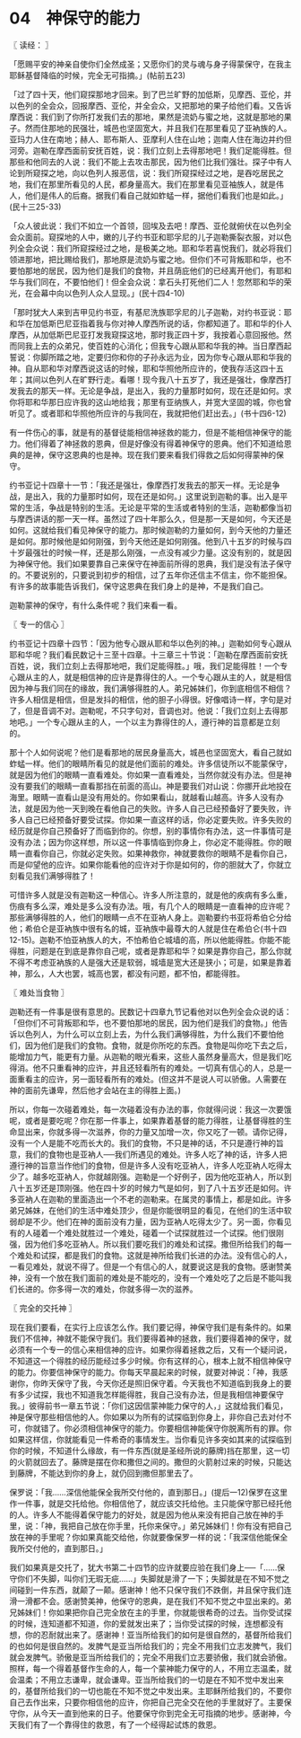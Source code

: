 # 04　神保守的能力



〖 读经： 〗

「愿赐平安的神亲自使你们全然成圣；又愿你们的灵与魂与身子得蒙保守，在我主耶稣基督降临的时候，完全无可指摘。」(帖前五23)

「过了四十天，他们窥探那地才回来。到了巴兰旷野的加低斯，见摩西、亚伦，并以色列的全会众，回报摩西、亚伦，并全会众，又把那地的果子给他们看。又告诉摩西说：我们到了你所打发我们去的那地，果然是流奶与蜜之地，这就是那地的果子。然而住那地的民强壮，城邑也坚固宽大，并且我们在那里看见了亚衲族的人。亚玛力人住在南地；赫人、耶布斯人、亚摩利人住在山地；迦南人住在海边并约但河旁。迦勒在摩西面前安抚百姓，说：我们立刻上去得那地吧！我们足能得胜。但那些和他同去的人说：我们不能上去攻击那民，因为他们比我们强壮。探子中有人论到所窥探之地，向以色列人报恶信，说：我们所窥探经过之地，是吞吃居民之地，我们在那里所看见的人民，都身量高大。我们在那里看见亚袖族人，就是伟人，他们是伟人的后裔。据我们看自己就如蚱蜢一样，据他们看我们也是如此。」(民十三25-33)

「众人彼此说：我们不如立一个首领，回埃及去吧！摩西、亚伦就俯伏在以色列全会众面前。窥探地的人中，嫩的儿子约书亚和耶孚尼的儿子迦勒撕裂衣服，对以色列全会众说：我们所窥探经过之地，是极美之地。耶和华若喜悦我们，就必将我们领进那地，把比赐给我们，那地原是流奶与蜜之地。但你们不可背叛耶和华，也不要怕那地的居民，因为他们是我们的食物，并且荫庇他们的已经离开他们，有耶和华与我们同在，不要怕他们！但全会众说：拿石头打死他们二人！忽然耶和华的荣光，在会幕中向以色列人众人显现。」(民十四4-10)

「那时犹大人来到吉甲见约书亚，有基尼洗族耶孚尼的儿子迦勒，对约书亚说：耶和华在加低斯巴尼亚指着我与你对神人摩西所说的话，你都知道了。耶和华的仆人摩西，从加低斯巴尼亚打发我窥探这地，那时我正四十岁，我按着心意回报他。然而同我上去的众弟兄，使百姓的心消化；但我专心跟从耶和华我的神。当日摩西起誓说：你脚所踏之地，定要归你和你的子孙永远为业，因为你专心跟从耶和华我的神。自从耶和华对摩西说这话的时候，耶和华照他所应许的，使我存活这四十五年；其间以色列人在旷野行走。看哪！现今我八十五岁了，我还是强壮，像摩西打发我去的那天一样。无论是争战，是出入，我的力量那时如何，现在还是如何。求你将耶和华那日应许我的这山地给我；那里有亚纳族人，并宽大坚固的城，你也曾听见了。或者耶和华照他所应许的与我同在，我就把他们赶出去。」(书十四6-12)

有一件伤心的事，就是有的基督徒能相信神拯救的能力，但是不能相信神保守的能力。他们得着了神拯救的恩典，但是好像没有得着神保守的恩典。他们不知道给恩典的是神，保守这恩典的也是神。现在我们要来看我们得救之后如何得蒙神的保守。

约书亚记十四章十一节：「我还是强壮，像摩西打发我去的那天一样。无论是争战，是出入，我的力量那时如何，现在还是如何。」这里说到迦勒的事。出入是平常的生活，争战是特别的生活。无论是平常的生活或者特别的生活，迦勒都像当初与摩西讲话的那一天一样。虽然过了四十年那么久，但是那一天是如何，今天还是如何。这就给我们看见神保守的能力。那时候迦勒的力量如何，到今天他的力量还是如何。那时候他是如何刚强，到今天他还是如何刚强。他到八十五岁的时候与四十岁最强壮的时候一样，还是那么刚强，一点没有减少力量。这没有别的，就是因为神保守他。我们如果要靠自己来保守在神面前所得的恩典，我们是没有法子保守的。不要说别的，只要说到初步的相信，过了五年你还信主不信主，你不能担保。有许多的故事能告诉我们，保守这恩典在我们身上的是神，不是我们自己。

迦勒蒙神的保守，有什么条件呢？我们来看一看。



〖 专一的信心 〗

约书亚记十四章十四节：「因为他专心跟从耶和华以色列的神。」迦勒如何专心跟从耶和华呢？我们看民数记十三至十四章。十三章三十节说：「迦勒在摩西面前安抚百姓，说，我们立刻上去得那地吧，我们足能得胜。」哦，我们足能得胜！一个专心跟从主的人，就是相信神的应许是靠得住的人。一个专心跟从主的人，就是相信因为神与我们同在的缘故，我们满够得胜的人。弟兄姊妹们，你到底相信不相信？许多人相信是相信，但是发抖的相信，他的胆子小得很。好像唱诗一样，字句是对了，但是音调不对。迦勒呢，不只字句对，音调也对。他说：「我们立刻上去得那地吧。」一个专心跟从主的人，一个以主为靠得住的人，遵行神的旨意都是立刻的。

那十个人如何说呢？他们是看那地的居民身量高大，城邑也坚固宽大，看自己就如蚱蜢一样。他们的眼睛所看见的就是他们面前的难处。许多信徒所以不能蒙保守，就是因为他们的眼睛一直看难处。你如果一直看难处，当然你就没有办法。但是神没有要我们的眼睛一直看那挡在前面的高山。神是要我们对山说：你挪开此地投在海里。眼睛一直看山是没有用处的。你如果看山，就越看山越高。许多人没有办法，就是因为他一天到晚在看他自己的失败。许多人自己已经预备好了要失败，许多人自己已经预备好要受试探。你如果一直这样的话，你必定要失败。许多失败的经历就是你自己预备好了而临到你的。你想，别的事情你有办法，这一件事情可是没有办法；因为你这样想，所以这一件事情临到你身上，你必定不能得胜。你的眼睛一直看你自己，你就必定失败。如果神救你，神就要救你的眼睛不是看你自己，而是仰望他的应许。如果你能看他的应许对于你是如何的，你的胆就大了，你就立刻看见我们满够得胜了！

可惜许多人就是没有迦勒这一种信心。许多人所注意的，就是他的疾病有多么重，伤痕有多么深，难处是多么没有办法。哦，有几个人的眼睛是一直看神的应许呢？那些满够得胜的人，他们的眼睛一点不在亚衲人身上。迦勒要约书亚将希伯仑分给他；希伯仑是亚衲族中很有名的城，亚衲族中最尊大的人就是住在希伯仑(书十四12-15)。迦勒不怕亚衲族人的大，不怕希伯仑城墙的高，所以他能得胜。你能不能得胜，问题是在到底是靠你自己呢，或者是靠耶和华？如果是靠你自己，那么你就不得不考虑亚衲族的人是强大还是软弱，城墙是宽大还是狭小；可是，如果是靠着神，那么，人大也罢，城高也罢，都没有问题，都不怕，都能得胜。



〖 难处当食物 〗

迦勒还有一件事是很有意思的。民数记十四章九节记看他对以色列全会众说的话：「但你们不可背叛耶和华，也不要怕那地的居民，因为他们是我们的食物。」他告诉以色列人，为什么可以立刻上去，为什么我们满够得胜，为什么我们不要怕他们，因为他们是我们的食物。食物，就是你所吃的东西。食物是叫你吃下去之后，能增加力气，能更有力量。从迦勒的眼光看来，这些人虽然身量高大，但是我们吃得消。他不只重看神的应许，并且还轻看所有的难处。一切真有信心的人，总是一面重看主的应许，另一面轻看所有的难处。(但这并不是说人可以骄傲。人需要在神的面前先谦卑，然后他才会站在主的得胜上面。)

所以，你每一次碰着难处，每一次碰着没有办法的事，你就得问说：我这一次要饿呢，或者是要吃呢？你在那一件事上，如果靠着基督的能力得胜，让基督得胜的生命显出来，你就多得一次滋养，你的力量又加增一次，你又吃了一顿。请你记得，没有一个人是能不吃而长大的。我们的食物，不只是神的话，不只是遵行神的旨意，我们的食物也是亚衲人──我们所遇见的难处。许多人吃了神的话，许多人把遵行神的旨意当作他们的食物，但是许多人没有吃亚衲人，许多人吃亚衲人吃得太少了。越多吃亚衲人，你就越刚强。迦勒是一个好例子，因为他吃亚衲人，所以到八十五岁还是顶刚强。他在四十岁的时候力气是如何，到了八十五岁还是如何。许多亚衲人在迦勒的里面造出一个不老的迦勒来。在属灵的事情上，都是如此。许多弟兄姊妹，在他们的生活中难处顶少，但是你能很明显的看见，在他们的生活中软弱却是不少。他们在神的面前没有力量，因为亚衲人吃得太少了。另一面，你看见有的人碰着一个难处就胜过一个难处，碰着一个试探就胜过一个试探。他们很刚强，因为他们多吃亚衲人。所以我们要吃我们的难处和试探。撒但所给我们的每一个难处和试探，都是我们的食物。这就是神所给我们长进的办法。没有信心的人，一看见难处，就说不得了。但是一个有信心的人，就要说这是我的食物。感谢赞美神，没有一个放在我们面前的难处是不能吃的，没有一个难处吃了之后是不能叫我们长进的。你多得一次的难处，你就多得一次的滋养。



〖 完全的交托神 〗

现在我们要看，在实行上应该怎么作。我们要记得，神保守我们是有条件的。如果我们不信神，神就不能保守我们。我们要得着神的拯救，我们要得着神的保守，就必须有一个专一的信心来相信神的应许。如果你得着拯救之后，又有一个疑问说，不知道这一个得胜的经历能经过多少时候。你有这样的心，根本上就不相信神保守的能力。你要信神保守的能力。你每天早晨起来的时候，就要对神说：「神，我感谢你，你昨天保守了我，今天你还是照旧保守着。今天我也不知道临到我身上的要有多少试探，我也不知道我怎样能得胜，我自己没有办法，但是我相信神要保守我。」彼得前书一章五节说：「你们这因信蒙神能力保守的人，」这就给我们看见，神是保守那些相信他的人。你如果以为所有的试探临到你身上，非你自己去对付不可，你就错了。你必须相信神保守的能力。你要相信神能保守你脱离所有的罪。你如果这样信，你就能看见一件希奇的事情发生。当你看见许多突如其来的试探临到你的时候，不知道什么缘故，有一件东西(就是圣经所说的藤牌)挡在那里，这一切的火箭就回去了。藤牌是摆在你和撒但之间的。撒但的火箭射过来的时候，只能达到藤牌，不能达到你的身上，就仍回到撒但那里去了。

保罗说：「我……深信他能保全我所交付他的，直到那日。」(提后一12)保罗在这里作一件事，就是交托给他。你相信他了，就应该交托给他。主只能保守那已经托他的人。许多人不能得着保守能力的好处，就是因为他从来没有把自己放在神的手里，说：「神，我把自己放在你手里，托你来保守。」弟兄姊妹们！你有没有把自己放在神的手里呢？你如果真能交给他，你就要像保罗一样的说：「我深信他能保全我所交付他的，直到那日。」

我们如果真是交托了，犹大书第二十四节的应许就要应验在我们身上──「……保守你们不失脚，叫你们无瑕无疵……」失脚就是滑了一下；失脚就是在不知不觉之间碰到一件东西，就颠了一颠。感谢神！他不只保守我们不跌倒，并且保守我们连滑一滑都不会。感谢赞美神，他保守的恩典，是在我们不知不觉之中显出来的。弟兄姊妹们！你如果把你自己完全放在主的手里，你就能很希奇的过去。当你受试探的时候，连知道都不知道，你的爱就发出来了；当你受试探的时候，连想都没有想，你的忍耐就出来了。感谢神！亚当所给我们的如何是很自然的，基督所给我们的也如何是很自然的。发脾气是亚当所给我们的；完全不用我们立志发脾气，我们就会发脾气。骄傲是亚当所给我们的；完全不用我们立志要骄傲，我们就会骄傲。照样，每一个得着基督作生命的人，每一个蒙神能力保守的人，不用立志温柔，就会温柔；不用立志谦卑，就会谦卑。亚当所给我们的一切是在不知不觉中发出来的，基督所给我们的一切也能在不知不觉之中发出来。主耶稣所给我们的，不要你自己去作出来，只要你相信他的应许，你把自己完全交在他的手里就好了。主要保守你，从今天一直到他来的日子。他要保守你到完全无可指摘的地步。感谢神，今天我们有了一个靠得住的救恩，有了一个经得起试炼的救恩。

